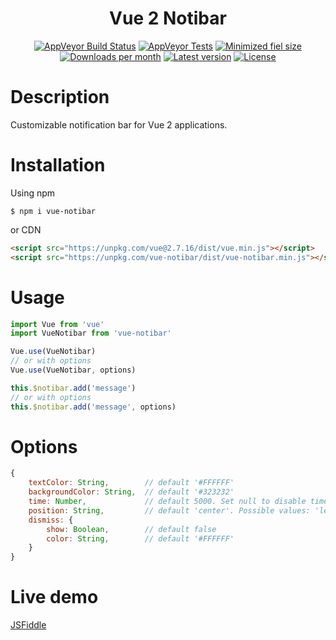 <h1 align="center">Vue 2 Notibar</h1>

<p align="center">
	<a href="https://ci.appveyor.com/project/b-maslennikov/vue-notibar"><img alt="AppVeyor Build Status" src="https://img.shields.io/appveyor/build/b-maslennikov/vue-notibar/master?style=flat-square" /></a> 
	<a href="https://ci.appveyor.com/project/b-maslennikov/vue-notibar/build/tests"><img alt="AppVeyor Tests" src="https://img.shields.io/appveyor/tests/b-maslennikov/vue-notibar/master?style=flat-square" /></a>
	<a href="https://unpkg.com/vue-notibar/dist/vue-notibar.min.js"><img alt="Minimized fiel size" src="https://img.shields.io/github/size/b-maslennikov/vue-notibar/dist/vue-notibar.min.js?style=flat-square"></a>
	<a href="https://www.npmjs.com/package/vue-notibar"><img alt="Downloads per month" src="https://img.shields.io/npm/dm/vue-notibar?style=flat-square"></a>
	<a href="https://www.npmjs.com/package/vue-notibar"><img alt="Latest version" src="https://img.shields.io/npm/v/vue-notibar?style=flat-square"></a>
	<a href="https://www.npmjs.com/package/vue-notibar"><img alt="License" src="https://img.shields.io/npm/l/vue-notibar?style=flat-square"></a>
</p>

# Description
Customizable notification bar for Vue 2 applications.


# Installation
Using npm
```shell
$ npm i vue-notibar
```

or CDN
```html
<script src="https://unpkg.com/vue@2.7.16/dist/vue.min.js"></script>
<script src="https://unpkg.com/vue-notibar/dist/vue-notibar.min.js"></script>
```

# Usage
```javascript
import Vue from 'vue'
import VueNotibar from 'vue-notibar'

Vue.use(VueNotibar)
// or with options
Vue.use(VueNotibar, options)

this.$notibar.add('message')
// or with options
this.$notibar.add('message', options)
```

# Options
```javascript
{
    textColor: String,        // default '#FFFFFF'
    backgroundColor: String,  // default '#323232'
    time: Number,             // default 5000. Set null to disable timeout
    position: String,         // default 'center'. Possible values: 'left', 'center', 'right'
    dismiss: {
        show: Boolean,        // default false
        color: String,        // default '#FFFFFF'
    }
}
```

# Live demo
<a href="https://jsfiddle.net/tattdogg/gmnfqz98/" target="_blank">JSFiddle</a>